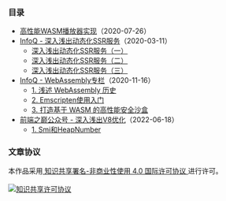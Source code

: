 ### 目录
* [高性能WASM播放器实现](https://github.com/ErosZy/md/blob/master/%E9%AB%98%E6%80%A7%E8%83%BDWASM%E6%92%AD%E6%94%BE%E5%99%A8%E5%AE%9E%E7%8E%B0/%E9%AB%98%E6%80%A7%E8%83%BDWASM%E6%92%AD%E6%94%BE%E5%99%A8%E5%AE%9E%E7%8E%B0.md)（2020-07-26）
* [InfoQ - 深入浅出动态化SSR服务](https://github.com/ErosZy/md/tree/master/%E6%B7%B1%E5%85%A5%E6%B5%85%E5%87%BA%E5%8A%A8%E6%80%81%E5%8C%96SSR%E6%9C%8D%E5%8A%A1)（2020-03-11）
  * [深入浅出动态化SSR服务（一）](https://github.com/ErosZy/md/blob/master/%E6%B7%B1%E5%85%A5%E6%B5%85%E5%87%BA%E5%8A%A8%E6%80%81%E5%8C%96SSR%E6%9C%8D%E5%8A%A1/%E6%B7%B1%E5%85%A5%E6%B5%85%E5%87%BA%E5%8A%A8%E6%80%81%E5%8C%96SSR%E6%9C%8D%E5%8A%A1%EF%BC%88%E4%B8%80%EF%BC%89.md)
  * [深入浅出动态化SSR服务（二）](https://github.com/ErosZy/md/blob/master/%E6%B7%B1%E5%85%A5%E6%B5%85%E5%87%BA%E5%8A%A8%E6%80%81%E5%8C%96SSR%E6%9C%8D%E5%8A%A1/%E6%B7%B1%E5%85%A5%E6%B5%85%E5%87%BA%E5%8A%A8%E6%80%81%E5%8C%96SSR%E6%9C%8D%E5%8A%A1%EF%BC%88%E4%BA%8C%EF%BC%89.md)
  * [深入浅出动态化SSR服务（三）](https://github.com/ErosZy/md/blob/master/%E6%B7%B1%E5%85%A5%E6%B5%85%E5%87%BA%E5%8A%A8%E6%80%81%E5%8C%96SSR%E6%9C%8D%E5%8A%A1/%E6%B7%B1%E5%85%A5%E6%B5%85%E5%87%BA%E5%8A%A8%E6%80%81%E5%8C%96SSR%E6%9C%8D%E5%8A%A1%EF%BC%88%E4%B8%89%EF%BC%89.md)
* [InfoQ - WebAssembly专栏](https://github.com/ErosZy/md/tree/master/WebAssembly%E4%B8%93%E6%A0%8F)（2020-11-16）
   * [1. 浅述 WebAssembly 历史](https://github.com/ErosZy/md/blob/master/WebAssembly%E4%B8%93%E6%A0%8F/1.%E6%B5%85%E8%BF%B0WebAssembly%E5%8E%86%E5%8F%B2.md)
   * [2. Emscripten使用入门](https://github.com/ErosZy/md/blob/master/WebAssembly%E4%B8%93%E6%A0%8F/2.Emscripten%E4%BD%BF%E7%94%A8%E5%85%A5%E9%97%A8.md)
   * [3. 打造基于 WASM 的高性能安全沙盒](https://github.com/ErosZy/md/blob/master/WebAssembly%E4%B8%93%E6%A0%8F/3.%20%E6%89%93%E9%80%A0%E5%9F%BA%E4%BA%8EWASM%E7%9A%84%E9%AB%98%E6%80%A7%E8%83%BD%E5%AE%89%E5%85%A8%E6%B2%99%E7%9B%92.md)
* [前端之巅公众号 - 深入浅出V8优化](https://github.com/ErosZy/md/blob/master/%E6%B7%B1%E5%85%A5%E6%B5%85%E5%87%BAV8%E4%BC%98%E5%8C%96)（2022-06-18）
   * [1. Smi和HeapNumber](https://github.com/ErosZy/md/blob/master/%E6%B7%B1%E5%85%A5%E6%B5%85%E5%87%BAV8%E4%BC%98%E5%8C%96/1.%20Smi%E5%92%8CHeapNumber.md)


### 文章协议
本作品采用<a rel="license" href="http://creativecommons.org/licenses/by-nc/4.0/"> 知识共享署名-非商业性使用 4.0 国际许可协议 </a>进行许可。
<br/>
<br/>
<a rel="license" href="http://creativecommons.org/licenses/by-nc/4.0/">
   <img alt="知识共享许可协议" style="border-width:0" src="https://i.creativecommons.org/l/by-nc/4.0/88x31.png" />
</a>